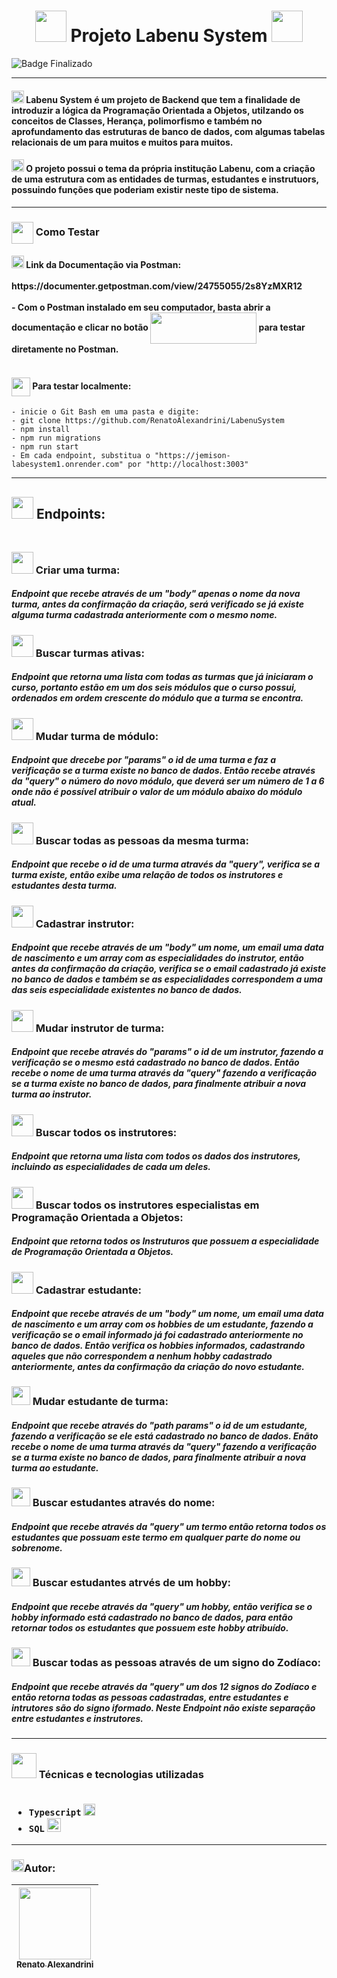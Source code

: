 <h1 align="center" >
<img src="https://user-images.githubusercontent.com/102265620/231919219-1afff750-9c8b-4773-83f1-8dc69e4893e2.png" width="50" height="50"/>
Projeto Labenu System
<img src="https://user-images.githubusercontent.com/102265620/231877695-2cb6c96a-2b2b-4806-967a-48929ffc4046.png" width="50" height="50"/>
</h1>

![Badge Finalizado](http://img.shields.io/static/v1?label=STATUS&message=FINALIZADO&color=GREEN&style=for-the-badge)

<hr>
<h4>
<img src="https://user-images.githubusercontent.com/102265620/231878490-608ecccb-061f-476d-a43b-708590d03f8d.png" width="20" height="20"/>
Labenu System é um projeto de Backend que tem a finalidade de introduzir a lógica da Programação Orientada a Objetos, utilzando os conceitos de Classes, Herança, polimorfismo e também no aprofundamento das estruturas de banco de dados, com algumas tabelas relacionais de um para muitos e muitos para muitos.
</h4>
<h4>
<img src="https://user-images.githubusercontent.com/102265620/231880058-06ecbf5b-02ee-44e0-a491-aebe1238d5ad.png" width="20" height="20"/>
O projeto possui o tema da própria institução Labenu, com a criação de uma estrutura com as entidades de turmas, estudantes e instrutuors, possuindo funções que poderiam existir neste tipo de sistema.
</h4>
<hr>
<h3>
<img src="https://github.com/RenatoAlexandrini/LabenuSystem/assets/102265620/2f0c090c-3fbb-469e-8924-53fe264b4188" width="35" height="35" align="center"/>
Como Testar
</h3>
<h4>
<img src="https://user-images.githubusercontent.com/102265620/231886670-84bbf853-61da-4e86-9e84-ed339e0869bb.png" width="20" height="20"/> Link da Documentação via Postman:
<br></br>
https://documenter.getpostman.com/view/24755055/2s8YzMXR12
<br></br>
- Com o Postman instalado em seu computador, basta abrir a documentação e clicar no botão <img src="https://github.com/RenatoAlexandrini/LabenuSystem/assets/102265620/b4329b29-60d4-4ed4-8f94-0ca08cc866a9" width="170" height="50" align="center"/>  para testar diretamente no Postman.
<br></br>
</h4>
<h4>
<img src="https://github.com/RenatoAlexandrini/LabenuSystem/assets/102265620/4a27ebef-e285-431c-86cd-5e21ab74c426" width="30" height="30" align="center"/> Para testar localmente:
</h4>

```
- inicie o Git Bash em uma pasta e digite:
- git clone https://github.com/RenatoAlexandrini/LabenuSystem
- npm install
- npm run migrations
- npm run start
- Em cada endpoint, substitua o "https://jemison-labesystem1.onrender.com" por "http://localhost:3003"
```
<hr>


<h2>
<img src="https://user-images.githubusercontent.com/102265620/231894847-1bf41bed-966f-420b-8385-50e803e8eb09.png" width="35" height="35"/> Endpoints:
<br></br>
</h2>
<h3>
<img src="https://user-images.githubusercontent.com/102265620/231898558-52c4f444-b2a0-49da-b4ad-33d6b4daa75d.png" width="35" height="35"/> Criar uma turma:
</h3>
<h5>
Endpoint que recebe através de um "body" apenas o nome da nova turma, antes da confirmação da criação, será verificado se já existe alguma turma cadastrada anteriormente com o mesmo nome.
</h5>


<h3>
<img src="https://user-images.githubusercontent.com/102265620/231899073-2eca1243-ef9d-435f-af54-12c0e403c39f.png" width="35" height="35"/> Buscar turmas ativas:
</h3>
<h5>
Endpoint que retorna uma lista com todas as turmas que já iniciaram o curso, portanto estão em um dos seis módulos que o curso possui, ordenados em ordem crescente do módulo que a turma se encontra.
</h5>

<h3>
<img src="https://user-images.githubusercontent.com/102265620/231908641-d4496610-81ba-4705-a015-33aa867de5a2.png" width="35" height="35"/> Mudar turma de módulo:
</h3>
<h5>
Endpoint que drecebe por "params" o id de uma turma e faz a verificação se a turma existe no banco de dados. Então recebe através da "query" o número do novo módulo, que deverá ser um número de 1 a 6 onde não é possível atribuir o valor de um módulo abaixo do módulo atual.
</h5>

<h3>
<img src="https://user-images.githubusercontent.com/102265620/231910415-ae7be7e4-1721-4984-bccf-f669cfdcf076.png" width="35" height="35"/> Buscar todas as pessoas da mesma turma:
</h3>
<h5>
Endpoint que recebe o id de uma turma através da "query", verifica se a turma existe, então exibe uma relação de todos os instrutores e estudantes desta turma.
</h5>

<h3>
<img src="https://user-images.githubusercontent.com/102265620/231911041-9e76f5d3-fcf0-40b8-9724-e91eb25b7380.png" width="35" height="35"/> Cadastrar instrutor:
</h3>
<h5>
Endpoint que recebe através de um "body" um nome, um email uma data de nascimento e um array com as especialidades do instrutor, então antes da confirmação da criação, verifica se o email cadastrado já existe no banco de dados e também se as especialidades correspondem a uma das seis especialidade existentes no banco de dados.
</h5>

<h3>
<img src="https://user-images.githubusercontent.com/102265620/231911251-ca40f563-7682-4104-a3a0-7808871fd633.png" width="35" height="35"/> Mudar instrutor de turma:
</h3>
<h5>
Endpoint que recebe através do "params" o id de um instrutor, fazendo a verificação se o mesmo está cadastrado no banco de dados. Então recebe o nome de uma turma através da "query" fazendo a verificação se a turma existe no banco de dados, para finalmente atribuir a nova turma ao instrutor.
</h5>

<h3>
<img src="https://user-images.githubusercontent.com/102265620/231912845-a452669b-2803-443a-9bd4-ca610f2475e2.png" width="35" height="35"/> Buscar todos os instrutores:
</h3>
<h5>
Endpoint que retorna uma lista com todos os dados dos instrutores, incluindo as especialidades de cada um deles.
</h5>

<h3>
<img src="https://user-images.githubusercontent.com/102265620/231915116-770e6a30-4015-4a89-b7e2-00ed1c60abee.png" width="35" height="35"/> Buscar todos os instrutores especialistas em Programação Orientada a Objetos:
</h3>
<h5>
Endpoint que retorna todos os Instruturos que possuem a especialidade de Programação Orientada a Objetos.
</h5>

<h3>
<img src="https://user-images.githubusercontent.com/102265620/231916670-9e12f8f3-707a-4cb7-9a43-a11e106cb633.png" width="35" height="35"/> Cadastrar estudante:
</h3>
<h5>
Endpoint que recebe através de um "body" um nome, um email uma data de nascimento e um array com os hobbies de um estudante, fazendo a verificação se o email informado já foi cadastrado anteriormente no banco de dados. Então verifica os hobbies informados, cadastrando aqueles que não correspondem a nenhum hobby cadastrado anteriormente, antes da confirmação da criação do novo estudante.
</h5>

<h3>
<img src="https://user-images.githubusercontent.com/102265620/231916771-1987928e-9898-42cf-9487-4777e1dcce6a.png" width="30" height="30"/> Mudar estudante de turma:
</h3>
<h5>
Endpoint que recebe através do "path params" o id de um estudante, fazendo a verificação se ele está cadastrado no banco de dados. Enãto recebe o nome de uma turma através da "query" fazendo a verificação se a turma existe no banco de dados, para finalmente atribuir a nova turma ao estudante.
</h5>

<h3>
<img src="https://user-images.githubusercontent.com/102265620/231916834-e69c05ec-7f33-4dbe-a400-3e2c2af620c7.png" width="30" height="30"/> Buscar estudantes através do nome:
</h3>
<h5>
Endpoint que recebe através da "query" um termo então retorna todos os estudantes que possuam este termo em qualquer parte do nome ou sobrenome.
</h5>

<h3>
<img src="https://user-images.githubusercontent.com/102265620/231917323-b7332df0-e554-427b-9302-6703f36cc501.png" width="30" height="30"/> Buscar estudantes atrvés de um hobby:
</h3>
<h5>
Endpoint que recebe através da "query" um hobby, então verifica se o hobby informado está cadastrado no banco de dados, para então retornar todos os estudantes que possuem este hobby atribuído.
</h5>

<h3>
<img src="https://user-images.githubusercontent.com/102265620/231917921-ada60476-2835-4d74-ad7d-06362b1ac75f.png" width="30" height="30"/> Buscar todas as pessoas através de um signo do Zodíaco:
</h3>
<h5>
Endpoint que recebe através da "query" um dos 12 signos do Zodíaco e então retorna todas as pessoas cadastradas, entre estudantes e intrutores são do signo iformado. Neste Endpoint não existe separação entre estudantes e instrutores.
</h5>

<hr>
<h3>
<img src="https://user-images.githubusercontent.com/102265620/231918447-10e51bc6-f7b3-4991-945b-f2f681a9490c.gif" width="40" height="40"/> Técnicas e tecnologias utilizadas
<br></br>

- ``Typescript`` <img src="https://user-images.githubusercontent.com/102265620/230519766-2b4903ad-94f7-48e7-b949-4fc981ee519d.png" width="19" height="19"/>
- ``SQL`` <img src="https://user-images.githubusercontent.com/102265620/230519864-6ee2f9d0-1377-4528-a6a1-2b19b5b75d5e.jpg" width="22" height="22"/>

</h3>
<hr>
<h3>
<img src="https://user-images.githubusercontent.com/102265620/231918732-0b45ddb5-bcc4-47e7-9b1f-05dff210534e.png" width="20" height="20"/>Autor:
</h3>

| [<img src="https://avatars.githubusercontent.com/u/102265620?v=4" width=115><br><sub>Renato Alexandrini</sub>](https://github.com/RenatoAlexandrini) | 
| :---: |
